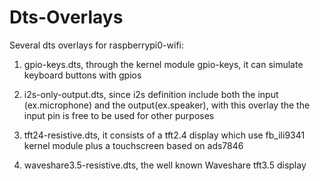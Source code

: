 # Dts-Overlays
Several dts overlays for raspberrypi0-wifi:
1. gpio-keys.dts, through the kernel module gpio-keys, it can simulate keyboard buttons with gpios

2. i2s-only-output.dts, since i2s definition include both the input (ex.microphone) and the output(ex.speaker), with this overlay the the input pin is free to be                     used for other purposes

3. tft24-resistive.dts, it consists of a tft2.4 display which use fb_ili9341 kernel module plus a touchscreen based on ads7846

4. waveshare3.5-resistive.dts, the well known Waveshare tft3.5 display
